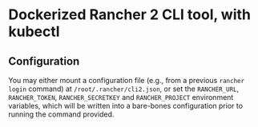 # Dockerized Rancher 2 CLI tool, with kubectl

## Configuration

You may either mount a configuration file (e.g., from a
previous `rancher login` command) at `/root/.rancher/cli2.json`,
or set the `RANCHER_URL`, `RANCHER_TOKEN`, `RANCHER_SECRETKEY`
and `RANCHER_PROJECT` environment variables, which will be
written into a bare-bones configuration prior to running the
command provided.
